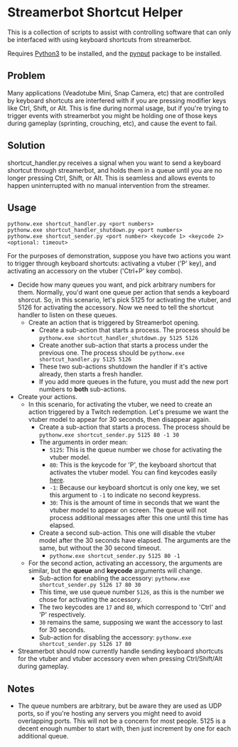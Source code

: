 # Streamerbot Shortcut Helper
This is a collection of scripts to assist with controlling software that can only be interfaced with using keyboard shortcuts from streamerbot.

Requires [Python3](https://www.python.org/downloads/) to be installed, and the [pynput](https://pypi.org/project/pynput/) package to be installed.

## Problem
Many applications (Veadotube Mini, Snap Camera, etc) that are controlled by keyboard shortcuts are interfered with if you are pressing modifier keys like Ctrl, Shift, or Alt. This is fine during normal usage, but if you're trying to trigger events with streamerbot you might be holding one of those keys during gameplay (sprinting, crouching, etc), and cause the event to fail.

## Solution
shortcut_handler.py receives a signal when you want to send a keyboard shortcut through streamerbot, and holds them in a queue until you are no longer pressing Ctrl, Shift, or Alt. This is seamless and allows events to happen uninterrupted with no manual intervention from the streamer.

## Usage
```
pythonw.exe shortcut_handler.py <port numbers>
pythonw.exe shortcut_handler_shutdown.py <port numbers>
pythonw.exe shortcut_sender.py <port number> <keycode 1> <keycode 2> <optional: timeout>
```

For the purposes of demonstration, suppose you have two actions you want to trigger through keyboard shortcuts: activating a vtuber ('P' key), and activating an accessory on the vtuber ('Ctrl+P' key combo).

- Decide how many queues you want, and pick arbitrary numbers for them. Normally, you'd want one queue per action that sends a keyboard shorcut. So, in this scenario, let's pick 5125 for activating the vtuber, and 5126 for activating the accessory. Now we need to tell the shortcut handler to listen on these queues.
  - Create an action that is triggered by Streamerbot opening.
    - Create a sub-action that starts a process. The process should be `pythonw.exe shortcut_handler_shutdown.py 5125 5126`
    - Create another sub-action that starts a process under the previous one. The process should be `pythonw.exe shortcut_handler.py 5125 5126`
    - These two sub-actions shutdown the handler if it's active already, then starts a fresh handler.
    - If you add more queues in the future, you must add the new port numbers to **both** sub-actions.
- Create your actions.
  - In this scenario, for activating the vtuber, we need to create an action triggered by a Twitch redemption. Let's presume we want the vtuber model to appear for 30 seconds, then disappear again.
    - Create a sub-action that starts a process. The process should be `pythonw.exe shortcut_sender.py 5125 80 -1 30`
    - The arguments in order mean:
      - `5125`: This is the queue number we chose for activating the vtuber model.
      - `80`: This is the keycode for 'P', the keyboard shortcut that activates the vtuber model. You can find keycodes easily [here](https://www.toptal.com/developers/keycode).
      - `-1`: Because our keyboard shortcut is only one key, we set this argument to `-1` to indicate no second keypress.
      - `30`: This is the amount of time in seconds that we want the vtuber model to appear on screen. The queue will not process additional messages after this one until this time has elapsed.
    - Create a second sub-action. This one will disable the vtuber model after the 30 seconds have elapsed. The arguments are the same, but without the 30 second timeout.
      - `pythonw.exe shortcut_sender.py 5125 80 -1`
  - For the second action, activating an accessory, the arguments are similar, but the **queue** and **keycode** arguments will change.
    - Sub-action for enabling the accessory: `pythonw.exe shortcut_sender.py 5126 17 80 30`
    - This time, we use queue number `5126`, as this is the number we chose for activating the accessory.
    - The two keycodes are `17` and `80`, which correspond to 'Ctrl' and 'P' respectively.
    - `30` remains the same, supposing we want the accessory to last for 30 seconds.
    - Sub-action for disabling the accessory: `pythonw.exe shortcut_sender.py 5126 17 80`
- Streamerbot should now currently handle sending keyboard shortcuts for the vtuber and vtuber accessory even when pressing Ctrl/Shift/Alt during gameplay. 
 
## Notes
- The queue numbers are arbitrary, but be aware they are used as UDP ports, so if you're hosting any servers you might need to avoid overlapping ports. This will not be a concern for most people. 5125 is a decent enough number to start with, then just increment by one for each additional queue.
